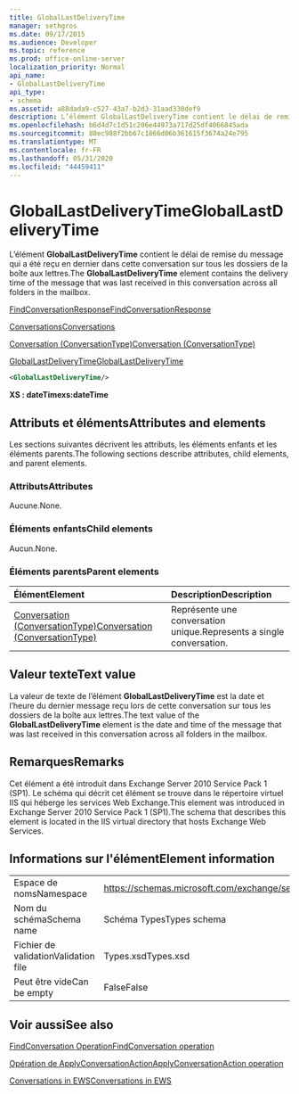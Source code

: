```yaml
---
title: GlobalLastDeliveryTime
manager: sethgros
ms.date: 09/17/2015
ms.audience: Developer
ms.topic: reference
ms.prod: office-online-server
localization_priority: Normal
api_name:
- GlobalLastDeliveryTime
api_type:
- schema
ms.assetid: a88dada9-c527-43a7-b2d3-31aad330def9
description: L’élément GlobalLastDeliveryTime contient le délai de remise du message qui a été reçu en dernier dans cette conversation sur tous les dossiers de la boîte aux lettres.
ms.openlocfilehash: b6d4d7c1d51c206e44973a717d25df4066845ada
ms.sourcegitcommit: 88ec988f2bb67c1866d06b361615f3674a24e795
ms.translationtype: MT
ms.contentlocale: fr-FR
ms.lasthandoff: 05/31/2020
ms.locfileid: "44459411"
---
```

# <a name="globallastdeliverytime"></a><span data-ttu-id="65e2e-103">GlobalLastDeliveryTime</span><span class="sxs-lookup"><span data-stu-id="65e2e-103">GlobalLastDeliveryTime</span></span>

<span data-ttu-id="65e2e-104">L’élément **GlobalLastDeliveryTime** contient le délai de remise du message qui a été reçu en dernier dans cette conversation sur tous les dossiers de la boîte aux lettres.</span><span class="sxs-lookup"><span data-stu-id="65e2e-104">The **GlobalLastDeliveryTime** element contains the delivery time of the message that was last received in this conversation across all folders in the mailbox.</span></span> 
  
[<span data-ttu-id="65e2e-105">FindConversationResponse</span><span class="sxs-lookup"><span data-stu-id="65e2e-105">FindConversationResponse</span></span>](findconversationresponse.md)
  
[<span data-ttu-id="65e2e-106">Conversations</span><span class="sxs-lookup"><span data-stu-id="65e2e-106">Conversations</span></span>](conversations-ex15websvcsotherref.md)
  
[<span data-ttu-id="65e2e-107">Conversation (ConversationType)</span><span class="sxs-lookup"><span data-stu-id="65e2e-107">Conversation (ConversationType)</span></span>](conversation-conversationtype.md)
  
[<span data-ttu-id="65e2e-108">GlobalLastDeliveryTime</span><span class="sxs-lookup"><span data-stu-id="65e2e-108">GlobalLastDeliveryTime</span></span>](globallastdeliverytime.md)
  
```XML
<GlobalLastDeliveryTime/>
```

 <span data-ttu-id="65e2e-109">**XS : dateTime**</span><span class="sxs-lookup"><span data-stu-id="65e2e-109">**xs:dateTime**</span></span>
## <a name="attributes-and-elements"></a><span data-ttu-id="65e2e-110">Attributs et éléments</span><span class="sxs-lookup"><span data-stu-id="65e2e-110">Attributes and elements</span></span>

<span data-ttu-id="65e2e-111">Les sections suivantes décrivent les attributs, les éléments enfants et les éléments parents.</span><span class="sxs-lookup"><span data-stu-id="65e2e-111">The following sections describe attributes, child elements, and parent elements.</span></span>
  
### <a name="attributes"></a><span data-ttu-id="65e2e-112">Attributs</span><span class="sxs-lookup"><span data-stu-id="65e2e-112">Attributes</span></span>

<span data-ttu-id="65e2e-113">Aucune.</span><span class="sxs-lookup"><span data-stu-id="65e2e-113">None.</span></span>
  
### <a name="child-elements"></a><span data-ttu-id="65e2e-114">Éléments enfants</span><span class="sxs-lookup"><span data-stu-id="65e2e-114">Child elements</span></span>

<span data-ttu-id="65e2e-115">Aucun.</span><span class="sxs-lookup"><span data-stu-id="65e2e-115">None.</span></span>
  
### <a name="parent-elements"></a><span data-ttu-id="65e2e-116">Éléments parents</span><span class="sxs-lookup"><span data-stu-id="65e2e-116">Parent elements</span></span>

|<span data-ttu-id="65e2e-117">**Élément**</span><span class="sxs-lookup"><span data-stu-id="65e2e-117">**Element**</span></span>|<span data-ttu-id="65e2e-118">**Description**</span><span class="sxs-lookup"><span data-stu-id="65e2e-118">**Description**</span></span>|
|:-----|:-----|
|[<span data-ttu-id="65e2e-119">Conversation (ConversationType)</span><span class="sxs-lookup"><span data-stu-id="65e2e-119">Conversation (ConversationType)</span></span>](conversation-conversationtype.md) <br/> |<span data-ttu-id="65e2e-120">Représente une conversation unique.</span><span class="sxs-lookup"><span data-stu-id="65e2e-120">Represents a single conversation.</span></span>  <br/> |
   
## <a name="text-value"></a><span data-ttu-id="65e2e-121">Valeur texte</span><span class="sxs-lookup"><span data-stu-id="65e2e-121">Text value</span></span>

<span data-ttu-id="65e2e-122">La valeur de texte de l’élément **GlobalLastDeliveryTime** est la date et l’heure du dernier message reçu lors de cette conversation sur tous les dossiers de la boîte aux lettres.</span><span class="sxs-lookup"><span data-stu-id="65e2e-122">The text value of the **GlobalLastDeliveryTime** element is the date and time of the message that was last received in this conversation across all folders in the mailbox.</span></span> 
  
## <a name="remarks"></a><span data-ttu-id="65e2e-123">Remarques</span><span class="sxs-lookup"><span data-stu-id="65e2e-123">Remarks</span></span>

<span data-ttu-id="65e2e-124">Cet élément a été introduit dans Exchange Server 2010 Service Pack 1 (SP1). Le schéma qui décrit cet élément se trouve dans le répertoire virtuel IIS qui héberge les services Web Exchange.</span><span class="sxs-lookup"><span data-stu-id="65e2e-124">This element was introduced in Exchange Server 2010 Service Pack 1 (SP1).The schema that describes this element is located in the IIS virtual directory that hosts Exchange Web Services.</span></span>
  
## <a name="element-information"></a><span data-ttu-id="65e2e-125">Informations sur l'élément</span><span class="sxs-lookup"><span data-stu-id="65e2e-125">Element information</span></span>

|||
|:-----|:-----|
|<span data-ttu-id="65e2e-126">Espace de noms</span><span class="sxs-lookup"><span data-stu-id="65e2e-126">Namespace</span></span>  <br/> |https://schemas.microsoft.com/exchange/services/2006/types  <br/> |
|<span data-ttu-id="65e2e-127">Nom du schéma</span><span class="sxs-lookup"><span data-stu-id="65e2e-127">Schema name</span></span>  <br/> |<span data-ttu-id="65e2e-128">Schéma Types</span><span class="sxs-lookup"><span data-stu-id="65e2e-128">Types schema</span></span>  <br/> |
|<span data-ttu-id="65e2e-129">Fichier de validation</span><span class="sxs-lookup"><span data-stu-id="65e2e-129">Validation file</span></span>  <br/> |<span data-ttu-id="65e2e-130">Types.xsd</span><span class="sxs-lookup"><span data-stu-id="65e2e-130">Types.xsd</span></span>  <br/> |
|<span data-ttu-id="65e2e-131">Peut être vide</span><span class="sxs-lookup"><span data-stu-id="65e2e-131">Can be empty</span></span>  <br/> |<span data-ttu-id="65e2e-132">False</span><span class="sxs-lookup"><span data-stu-id="65e2e-132">False</span></span>  <br/> |
   
## <a name="see-also"></a><span data-ttu-id="65e2e-133">Voir aussi</span><span class="sxs-lookup"><span data-stu-id="65e2e-133">See also</span></span>



[<span data-ttu-id="65e2e-134">FindConversation Operation</span><span class="sxs-lookup"><span data-stu-id="65e2e-134">FindConversation operation</span></span>](findconversation-operation.md)
  
[<span data-ttu-id="65e2e-135">Opération de ApplyConversationAction</span><span class="sxs-lookup"><span data-stu-id="65e2e-135">ApplyConversationAction operation</span></span>](applyconversationaction-operation.md)


[<span data-ttu-id="65e2e-136">Conversations in EWS</span><span class="sxs-lookup"><span data-stu-id="65e2e-136">Conversations in EWS</span></span>](https://msdn.microsoft.com/library/91e64629-db6c-4c94-9dcb-d386232e8467%28Office.15%29.aspx)

